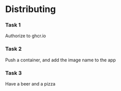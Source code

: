 # Distributing

### Task 1

Authorize to ghcr.io

### Task 2

Push a container, and add the image name to the app

### Task 3 

Have a beer and a pizza
